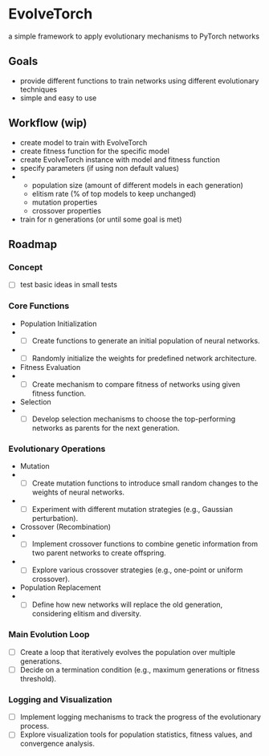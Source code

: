 # EvolveTorch
a simple framework to apply evolutionary mechanisms to PyTorch networks

## Goals
- provide different functions to train networks using different evolutionary techniques
- simple and easy to use

## Workflow (wip)
- create model to train with EvolveTorch
- create fitness function for the specific model
- create EvolveTorch instance with model and fitness function
- specify parameters (if using non default values)
- - population size (amount of different models in each generation)
  - elitism rate (% of top models to keep unchanged)
  - mutation properties
  - crossover properties
- train for n generations (or until some goal is met)

## Roadmap
### Concept
- [ ] test basic ideas in small tests

### Core Functions
-  Population Initialization
-  - [ ] Create functions to generate an initial population of neural networks.
-  - [ ] Randomly initialize the weights for predefined network architecture.

- Fitness Evaluation
-  - [ ] Create mechanism to compare fitness of networks using given fitness function.

- Selection
-  - [ ] Develop selection mechanisms to choose the top-performing networks as parents for the next generation.

### Evolutionary Operations
- Mutation
-  - [ ] Create mutation functions to introduce small random changes to the weights of neural networks.
-  - [ ] Experiment with different mutation strategies (e.g., Gaussian perturbation).

- Crossover (Recombination)
-  - [ ] Implement crossover functions to combine genetic information from two parent networks to create offspring.
-  - [ ] Explore various crossover strategies (e.g., one-point or uniform crossover).

- Population Replacement
-  - [ ] Define how new networks will replace the old generation, considering elitism and diversity.

### Main Evolution Loop
- [ ] Create a loop that iteratively evolves the population over multiple generations.
- [ ] Decide on a termination condition (e.g., maximum generations or fitness threshold).

### Logging and Visualization
- [ ] Implement logging mechanisms to track the progress of the evolutionary process.
- [ ] Explore visualization tools for population statistics, fitness values, and convergence analysis.
